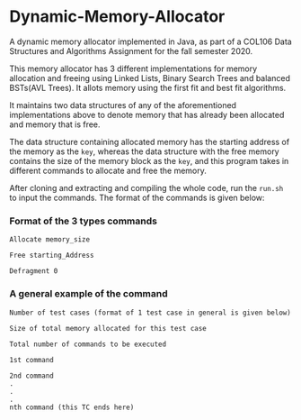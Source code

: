 # Dynamic-Memory-Allocator

A dynamic memory allocator implemented in Java, as part of a COL106 Data Structures and Algorithms Assignment for the fall semester 2020.

This memory allocator has 3 different implementations for memory allocation and freeing using Linked Lists, Binary Search Trees and balanced BSTs(AVL Trees). It allots memory using the first fit and best fit algorithms.

It maintains two data structures of any of the aforementioned implementations above to denote memory that has already been allocated and memory that is free.

The data structure containing allocated memory has the starting address of the memory as the ```key```, whereas the data structure with the free memory contains the size of the memory block as the ```key```, and this program takes in different commands to allocate and free the memory.

After cloning and extracting and compiling the whole code, run the ```run.sh``` to input the commands. The format of the commands is given below:

### Format of the 3 types commands
```Allocate memory_size```

```Free starting_Address```

```Defragment 0```

### A general example of the command

``` 
Number of test cases (format of 1 test case in general is given below)

Size of total memory allocated for this test case

Total number of commands to be executed

1st command

2nd command
.
.
.
nth command (this TC ends here)
```
